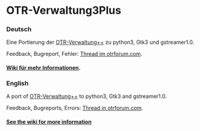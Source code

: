 # OTR-Verwaltung3Plus
### Deutsch
Eine Portierung der [OTR-Verwaltung++](https://github.com/monarc99/otr-verwaltung) zu python3, Gtk3 und gstreamer1.0.

Feedback, Bugreport, Fehler: [Thread im otrforum.com](https://www.otrforum.com/showthread.php?74447-OTRVerwaltung3Plus-eine-Portierung-von-OTRVerwaltung-hinzu-Python3-und-Gtk3&goto=newpost).

#### [Wiki für mehr Informationen](https://github.com/EinApfelBaum/otr-verwaltung3p/wiki/Home).

### English
A port of [OTR-Verwaltung++](https://github.com/monarc99/otr-verwaltung) to python3, Gtk3 and gstreamer1.0.

Feedback, Bugreports, Errors: [Thread in otrforum.com](https://www.otrforum.com/showthread.php?74447-OTRVerwaltung3Plus-eine-Portierung-von-OTRVerwaltung-hinzu-Python3-und-Gtk3&goto=newpost).
#### [See the wiki for more information](https://github.com/EinApfelBaum/otr-verwaltung3p/wiki/EN_Home)
